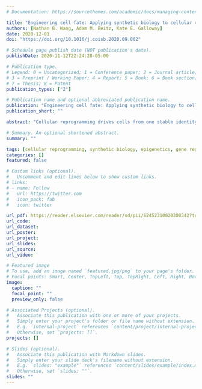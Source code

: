 ```yaml
---
# Documentation: https://sourcethemes.com/academic/docs/managing-content/

title: "Engineering cell fate: Applying synthetic biology to cellular reprogramming"
authors: [Nathan B. Wang, Adam M. Beitz, Kate E. Galloway]
date: 2020-12-01
doi: "https://doi.org/10.1016/j.coisb.2020.09.002"

# Schedule page publish date (NOT publication's date).
publishDate: 2020-11-12T22:24:28-05:00

# Publication type.
# Legend: 0 = Uncategorized; 1 = Conference paper; 2 = Journal article;
# 3 = Preprint / Working Paper; 4 = Report; 5 = Book; 6 = Book section;
# 7 = Thesis; 8 = Patent
publication_types: ["2"]

# Publication name and optional abbreviated publication name.
publication: "Engineering cell fate: Applying synthetic biology to cellular reprogramming"
publication_short: ""

abstract: "Cellular reprogramming drives cells from one stable identity to a new cell fate. By generating a diversity of previously inaccessible cell types from diverse genetic backgrounds, cellular reprogramming is rapidly transforming how we study disease. However, low efficiency and limited maturity have limited the adoption of in vitro-derived cellular models. To overcome these limitations and improve mechanistic understanding of cellular reprogramming, a host of synthetic biology tools have been deployed. Recent synthetic biology approaches have advanced reprogramming by tackling three significant challenges to reprogramming: delivery of reprogramming factors, epigenetic roadblocks, and latent donor identity. In addition, emerging insight from the molecular systems biology of reprogramming reveal how systems-level drivers of reprogramming can be harnessed to further advance reprogramming technologies. Furthermore, recently developed synthetic biology tools offer new modes for engineering cell fate."

# Summary. An optional shortened abstract.
summary: ""

tags: [cellular reprogramming, synthetic biology, epigenetics, gene regulatory networks, delivery, latent donor identity, signaling, cell state, cell fate, gene circuits, lineage tracing, barcoding]
categories: []
featured: false

# Custom links (optional).
#   Uncomment and edit lines below to show custom links.
# links:
# - name: Follow
#   url: https://twitter.com
#   icon_pack: fab
#   icon: twitter

url_pdf: https://reader.elsevier.com/reader/sd/pii/S2452310020300342?token=782F4BB89FCFEE7931481605E00F4C76E4C6043405D607B3132A08AAA05B2C1386A711A928A5BB1D028C312ACFC1E86C
url_code:
url_dataset:
url_poster:
url_project:
url_slides:
url_source:
url_video:

# Featured image
# To use, add an image named `featured.jpg/png` to your page's folder. 
# Focal points: Smart, Center, TopLeft, Top, TopRight, Left, Right, BottomLeft, Bottom, BottomRight.
image:
  caption: ""
  focal_point: ""
  preview_only: false

# Associated Projects (optional).
#   Associate this publication with one or more of your projects.
#   Simply enter your project's folder or file name without extension.
#   E.g. `internal-project` references `content/project/internal-project/index.md`.
#   Otherwise, set `projects: []`.
projects: []

# Slides (optional).
#   Associate this publication with Markdown slides.
#   Simply enter your slide deck's filename without extension.
#   E.g. `slides: "example"` references `content/slides/example/index.md`.
#   Otherwise, set `slides: ""`.
slides: ""
---
```

